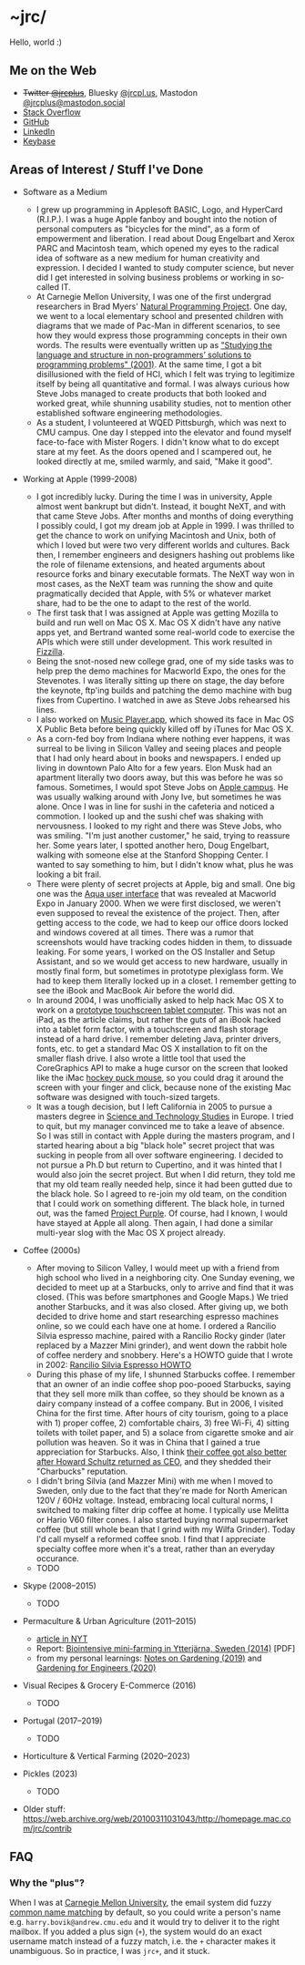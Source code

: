 # ~jrc/

Hello, world :)

## Me on the Web

* ~~Twitter [@jrcplus](https://twitter.com/jrcplus)~~, Bluesky [@jrcpl.us](https://bsky.app/profile/jrcpl.us), Mastodon [@jrcplus@mastodon.social](https://mastodon.social/@jrcplus)
* [Stack Overflow](http://stackoverflow.com/users/594211/jrc)
* [GitHub](https://github.com/jrc)
* [LinkedIn](https://www.linkedin.com/in/johnrchang)
* [Keybase](https://keybase.io/jrc)
 
## Areas of Interest / Stuff I've Done

* Software as a Medium
  * I grew up programming in Applesoft BASIC, Logo, and HyperCard (R.I.P.). I was a huge Apple fanboy and bought into the notion of personal computers as "bicycles for the mind", as a form of empowerment and liberation. I read about Doug Engelbart and Xerox PARC and Macintosh team, which opened my eyes to the radical idea of software as a new medium for human creativity and expression. I decided I wanted to study computer science, but never did I get interested in solving business problems or working in so-called IT.
  * At Carnegie Mellon University, I was one of the first undergrad researchers in Brad Myers' [Natural Programming Project](https://www.cs.cmu.edu/~NatProg/). One day, we went to a local elementary school and presented children with diagrams that we made of Pac-Man in different scenarios, to see how they would express those programming concepts in their own words. The results were eventually written up as ["Studying the language and structure in
non-programmers’ solutions to programming problems" (2001)](https://john.pane.net/pdf/PaneRatanamahatanaMyers2001.pdf). At the same time, I got a bit disillusioned with the field of HCI, which I felt was trying to legitimize itself by being all quantitative and formal. I was always curious how Steve Jobs managed to create products that both looked and worked great, while shunning usability studies, not to mention other established software engineering methodologies.
  * As a student, I volunteered at WQED Pittsburgh, which was next to CMU campus. One day I stepped into the elevator and found myself face-to-face with Mister Rogers. I didn't know what to do except stare at my feet. As the doors opened and I scampered out, he looked directly at me, smiled warmly, and said, "Make it good".
* Working at Apple (1999-2008)
  * I got incredibly lucky. During the time I was in university, Apple almost went bankrupt but didn't. Instead, it bought NeXT, and with that came Steve Jobs. After months and months of doing everything I possibly could, I got my dream job at Apple in 1999. I was thrilled to get the chance to work on unifying Macintosh and Unix, both of which I loved but were two very different worlds and cultures. Back then, I remember engineers and designers hashing out problems like the role of filename extensions, and heated arguments about resource forks and binary executable formats. The NeXT way won in most cases, as the NeXT team was running the show and quite pragmatically decided that Apple, with 5% or whatever market share, had to be the one to adapt to the rest of the world.
  * The first task that I was assigned at Apple was getting Mozilla to build and run well on Mac OS X. Mac OS X didn't have any native apps yet, and Bertrand wanted some real-world code to exercise the APIs which were still under development. This work resulted in [Fizzilla](https://www-archive.mozilla.org/ports/fizzilla/).
  * Being the snot-nosed new college grad, one of my side tasks was to help prep the demo machines for Macworld Expo, the ones for the Stevenotes. I was literally sitting up there on stage, the day before the keynote, ftp'ing builds and patching the demo machine with bug fixes from Cupertino. I watched in awe as Steve Jobs rehearsed his lines.
  * I also worked on [Music Player.app](https://guidebookgallery.org/screenshots/macosxpb#cdplayer), which showed its face in Mac OS X Public Beta before being quickly killed off by iTunes for Mac OS X.
  * As a corn-fed boy from Indiana where nothing ever happens, it was surreal to be living in Silicon Valley and seeing places and people that I had only heard about in books and newspapers. I ended up living in downtown Palo Alto for a few years. Elon Musk had an apartment literally two doors away, but this was before he was so famous. Sometimes, I would spot Steve Jobs on [Apple campus](https://www.wired.com/story/apple-infinite-loop-oral-history/). He was usually walking around with Jony Ive, but sometimes he was alone. Once I was in line for sushi in the cafeteria and noticed a commotion. I looked up and the sushi chef was shaking with nervousness. I looked to my right and there was Steve Jobs, who was smiling. "I'm just another customer," he said, trying to reassure her. Some years later, I spotted another hero, Doug Engelbart, walking with someone else at the Stanford Shopping Center. I wanted to say something to him, but I didn't know what, plus he was looking a bit frail. 
  - There were plenty of secret projects at Apple, big and small. One big one was the [Aqua user interface](https://512pixels.net/2020/01/20-years-of-aqua/) that was revealed at Macworld Expo in January 2000. When we were first disclosed, we weren't even supposed to reveal the existence of the project. Then, after getting access to the code, we had to keep our office doors locked and windows covered at all times. There was a rumor that screenshots would have tracking codes hidden in them, to dissuade leaking. For some years, I worked on the OS Installer and Setup Assistant, and so we would get access to new hardware, usually in mostly final form, but sometimes in prototype plexiglass form. We had to keep them literally locked up in a closet. I remember getting to see the iBook and MacBook Air before the world did. 
  - In around 2004, I was unofficially asked to help hack Mac OS X to work on a [prototype touchscreen tablet computer](https://appleinsider.com/articles/12/07/18/court_filing_reveals_apples_ipad_prototype_from_early_2000s). This was not an iPad, as the article claims, but rather the guts of an iBook hacked into a tablet form factor, with a touchscreen and flash storage instead of a hard drive. I remember deleting Java, printer drivers, fonts, etc. to get a standard Mac OS X installation to fit on the smaller flash drive. I also wrote a little tool that used the CoreGraphics API to make a huge cursor on the screen that looked like the iMac [hockey puck mouse](https://en.wikipedia.org/wiki/Hockey_puck_mouse), so you could drag it around the screen with your finger and click, because none of the existing Mac software was designed with touch-sized targets.
  - It was a tough decision, but I left California in 2005 to pursue a masters degree in [Science and Technology Studies](https://en.wikipedia.org/wiki/Science_and_technology_studies) in Europe. I tried to quit, but my manager convinced me to take a leave of absence. So I was still in contact with Apple during the masters program, and I started hearing about a big "black hole" secret project that was sucking in people from all over software engineering. I decided to not pursue a Ph.D but return to Cupertino, and it was hinted that I would also join the secret project. But when I did return, they told me that my old team really needed help, since it had been gutted due to the black hole. So I agreed to re-join my old team, on the condition that I could work on something different. The black hole, in turned out, was the famed [Project Purple](https://www.mac-history.net/2021/10/03/project-purple-2-how-apple-developed-the-iphone-as-a-secret-project/). Of course, had I known, I would have stayed at Apple all along. Then again, I had done a similar multi-year slog with the Mac OS X project already.
* Coffee (2000s)
  - After moving to Silicon Valley, I would meet up with a friend from high school who lived in a neighboring city. One Sunday evening, we decided to meet up at a Starbucks, only to arrive and find that it was closed. (This was before smartphones and Google Maps.) We tried another Starbucks, and it was also closed. After giving up, we both decided to drive home and start researching espresso machines online, so we could each have one at home. I ordered a Rancilio Silvia espresso machine, paired with a Rancilio Rocky ginder (later replaced by a Mazzer Mini grinder), and went down the rabbit hole of coffee nerdery and snobbery. Here's a HOWTO guide that I wrote in 2002: [Rancilio Silvia Espresso HOWTO](https://web.archive.org/web/20120620125542/http://homepage.mac.com:80/jrc/contrib/rancilio_silvia/)
  - During this phase of my life, I shunned Starbucks coffee. I remember that an owner of an indie coffee shop poo-pooed Starbucks, saying that they sell more milk than coffee, so they should be known as a dairy company instead of a coffee company. But in 2006, I visited China for the first time. After hours of city tourism, going to a place with 1) proper coffee, 2) comfortable chairs, 3) free Wi-Fi, 4) sitting toilets with toilet paper, and 5) a solace from cigarette smoke and air pollution was heaven. So it was in China that I gained a true appreciation for Starbucks. Also, I think [their coffee got also better after Howard Schultz returned as CEO](https://www.nytimes.com/2011/03/13/business/13coffee.html), and they shedded their "Charbucks" reputation.
  - I didn't bring Silvia (and Mazzer Mini) with me when I moved to Sweden, only due to the fact that they're made for North American 120V / 60Hz voltage. Instead, embracing local cultural norms, I switched to making filter drip coffee at home. I typically use Melitta or Hario V60 filter cones. I also started buying normal supermarket coffee (but still whole bean that I grind with my Wilfa Grinder). Today I'd call myself a reformed coffee snob. I find that I appreciate specialty coffee more when it's a treat, rather than an everyday occurance.
  - TODO
* Skype (2008–2015)
  - TODO
* Permaculture & Urban Agriculture (2011–2015)
  - [article in NYT](https://www.nytimes.com/2011/07/28/garden/permaculture-emerges-from-the-underground.html)
  - Report: [Biointensive mini-farming in Ytterjärna, Sweden (2014)](https://github.com/jrc/jrc.github.io/blob/master/contrib/2014%20Biointensive%20J%C3%A4rna%20Report.pdf) [PDF]
  - from my personal learnings: [Notes on Gardening (2019)](https://github.com/jrc/jrc.github.io/blob/master/contrib/eng_gardening.md) and 
[Gardening for Engineers (2020)](https://github.com/CollapseLabs/gardening-for-engineers/blob/master/README.md)
* Visual Recipes & Grocery E-Commerce (2016)
  - TODO
* Portugal (2017–2019)
  - TODO
* Horticulture & Vertical Farming (2020–2023)
* Pickles (2023)
  - TODO

* Older stuff: https://web.archive.org/web/20100311031043/http://homepage.mac.com/jrc/contrib
 
## FAQ

### Why the "plus"?

When I was at [Carnegie Mellon University](https://www.cmu.edu/), the email system did fuzzy [common name matching](https://web.archive.org/web/20000914184801/http://www.cmu.edu/computing/documentation/unix/cmuedu.html) by default, so you could write a person's name e.g. `harry.bovik@andrew.cmu.edu` and it would try to deliver it to the right mailbox. If you added a plus sign (`+`), the system would do an exact username match instead of a fuzzy match, i.e. the `+` character makes it unambiguous. So in practice, I was `jrc+`, and it stuck.
